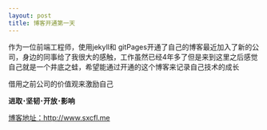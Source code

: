 ```yaml
---
layout: post
title: 博客开通第一天
---
```


作为一位前端工程师，使用jekyll和 gitPages开通了自己的博客最近加入了新的公司，身边的同事给了我很大的感触，工作虽然已经4年多了但是来到这里之后感觉自己就是一个井底之蛙，希望能通过开通的这个博客来记录自己技术的成长

借用之前公司的价值观来激励自己  <br>

__进取･坚韧･开放･影响__




[博客地址：](http://www.sxcfl.me)<http://www.sxcfl.me> 